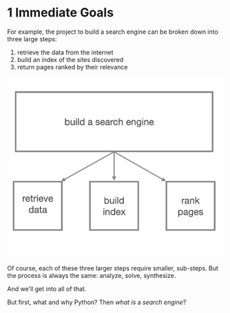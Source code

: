 # 1 Immediate Goals

For example, the project to build a search engine can be broken down into three large steps:

1. retrieve the data from the internet
2. build an index of the sites discovered
3. return pages ranked by their relevance

![problem-solving](assets/images/problem-solving.png)

Of course, each of these three larger steps require smaller, sub-steps.  But the process is always the same: analyze, solve, synthesize.

And we'll get into all of that.

But first, what and why Python?  Then _what is_ a _search engine_?